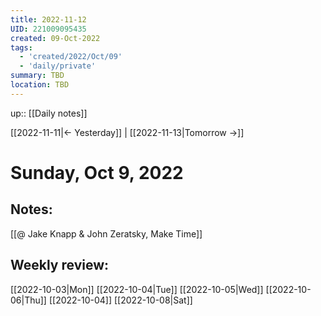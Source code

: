 ```yaml
---
title: 2022-11-12
UID: 221009095435
created: 09-Oct-2022
tags:
  - 'created/2022/Oct/09'
  - 'daily/private'
summary: TBD
location: TBD
---
```

up:: [[Daily notes]]

[[2022-11-11|<- Yesterday]] | [[2022-11-13|Tomorrow ->]]
# Sunday, Oct 9, 2022

## Notes:

[[@ Jake Knapp & John Zeratsky, Make Time]]

## Weekly review:
[[2022-10-03|Mon]]
[[2022-10-04|Tue]]
[[2022-10-05|Wed]]
[[2022-10-06|Thu]]
[[2022-10-04]]
[[2022-10-08|Sat]]
